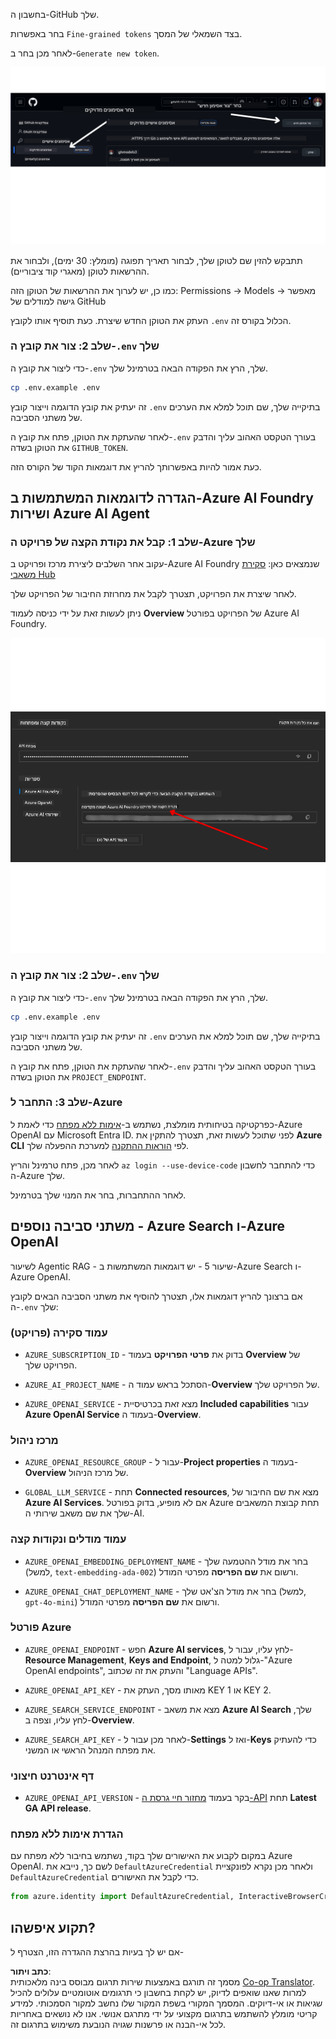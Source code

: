 <!--
CO_OP_TRANSLATOR_METADATA:
{
  "original_hash": "76945069b52a49cd0432ae3e0b0ba22e",
  "translation_date": "2025-07-12T07:53:23+00:00",
  "source_file": "00-course-setup/README.md",
  "language_code": "he"
}
-->
בחשבון ה-GitHub שלך.

בחר באפשרות `Fine-grained tokens` בצד השמאלי של המסך.

לאחר מכן בחר ב-`Generate new token`.

![Generate Token](../../../translated_images/generate-token.9748d7585dd004cb4119b5aac724baff49c3a85791701b5e8ba3274b037c5b66.he.png)

תתבקש להזין שם לטוקן שלך, לבחור תאריך תפוגה (מומלץ: 30 ימים), ולבחור את ההרשאות לטוקן (מאגרי קוד ציבוריים).

כמו כן, יש לערוך את ההרשאות של הטוקן הזה: Permissions -> Models -> מאפשר גישה למודלים של GitHub

העתק את הטוקן החדש שיצרת. כעת תוסיף אותו לקובץ `.env` הכלול בקורס זה.


### שלב 2: צור את קובץ ה-`.env` שלך

כדי ליצור את קובץ ה-`.env` שלך, הרץ את הפקודה הבאה בטרמינל שלך.

```bash
cp .env.example .env
```

זה יעתיק את קובץ הדוגמה וייצור קובץ `.env` בתיקייה שלך, שם תוכל למלא את הערכים של משתני הסביבה.

לאחר שהעתקת את הטוקן, פתח את קובץ ה-`.env` בעורך הטקסט האהוב עליך והדבק את הטוקן בשדה `GITHUB_TOKEN`.

כעת אמור להיות באפשרותך להריץ את דוגמאות הקוד של הקורס הזה.

## הגדרה לדוגמאות המשתמשות ב-Azure AI Foundry ושירות Azure AI Agent

### שלב 1: קבל את נקודת הקצה של פרויקט ה-Azure שלך

עקוב אחר השלבים ליצירת מרכז ופרויקט ב-Azure AI Foundry שנמצאים כאן: [סקירת משאבי Hub](https://learn.microsoft.com/en-us/azure/ai-foundry/concepts/ai-resources)

לאחר שיצרת את הפרויקט, תצטרך לקבל את מחרוזת החיבור של הפרויקט שלך.

ניתן לעשות זאת על ידי כניסה לעמוד **Overview** של הפרויקט בפורטל Azure AI Foundry.

![Project Connection String](../../../translated_images/project-endpoint.8cf04c9975bbfbf18f6447a599550edb052e52264fb7124d04a12e6175e330a5.he.png)

### שלב 2: צור את קובץ ה-`.env` שלך

כדי ליצור את קובץ ה-`.env` שלך, הרץ את הפקודה הבאה בטרמינל שלך.

```bash
cp .env.example .env
```

זה יעתיק את קובץ הדוגמה וייצור קובץ `.env` בתיקייה שלך, שם תוכל למלא את הערכים של משתני הסביבה.

לאחר שהעתקת את הטוקן, פתח את קובץ ה-`.env` בעורך הטקסט האהוב עליך והדבק את הטוקן בשדה `PROJECT_ENDPOINT`.

### שלב 3: התחבר ל-Azure

כפרקטיקה בטיחותית מומלצת, נשתמש ב-[אימות ללא מפתח](https://learn.microsoft.com/azure/developer/ai/keyless-connections?tabs=csharp%2Cazure-cli?WT.mc_id=academic-105485-koreyst) כדי לאמת ל-Azure OpenAI עם Microsoft Entra ID. לפני שתוכל לעשות זאת, תצטרך להתקין את **Azure CLI** לפי [הוראות ההתקנה](https://learn.microsoft.com/cli/azure/install-azure-cli?WT.mc_id=academic-105485-koreyst) למערכת ההפעלה שלך.

לאחר מכן, פתח טרמינל והריץ `az login --use-device-code` כדי להתחבר לחשבון ה-Azure שלך.

לאחר ההתחברות, בחר את המנוי שלך בטרמינל.


## משתני סביבה נוספים - Azure Search ו-Azure OpenAI

לשיעור Agentic RAG - שיעור 5 - יש דוגמאות המשתמשות ב-Azure Search ו-Azure OpenAI.

אם ברצונך להריץ דוגמאות אלו, תצטרך להוסיף את משתני הסביבה הבאים לקובץ ה-`.env` שלך:

### עמוד סקירה (פרויקט)

- `AZURE_SUBSCRIPTION_ID` - בדוק את **פרטי הפרויקט** בעמוד **Overview** של הפרויקט שלך.

- `AZURE_AI_PROJECT_NAME` - הסתכל בראש עמוד ה-**Overview** של הפרויקט שלך.

- `AZURE_OPENAI_SERVICE` - מצא זאת בכרטיסיית **Included capabilities** עבור **Azure OpenAI Service** בעמוד ה-**Overview**.

### מרכז ניהול

- `AZURE_OPENAI_RESOURCE_GROUP` - עבור ל-**Project properties** בעמוד ה-**Overview** של מרכז הניהול.

- `GLOBAL_LLM_SERVICE` - תחת **Connected resources**, מצא את שם החיבור של **Azure AI Services**. אם לא מופיע, בדוק בפורטל Azure תחת קבוצת המשאבים שלך את שם משאב שירותי ה-AI.

### עמוד מודלים ונקודות קצה

- `AZURE_OPENAI_EMBEDDING_DEPLOYMENT_NAME` - בחר את מודל ההטמעה שלך (למשל, `text-embedding-ada-002`) ורשום את **שם הפריסה** מפרטי המודל.

- `AZURE_OPENAI_CHAT_DEPLOYMENT_NAME` - בחר את מודל הצ'אט שלך (למשל, `gpt-4o-mini`) ורשום את **שם הפריסה** מפרטי המודל.

### פורטל Azure

- `AZURE_OPENAI_ENDPOINT` - חפש **Azure AI services**, לחץ עליו, עבור ל-**Resource Management**, **Keys and Endpoint**, גלול למטה ל-"Azure OpenAI endpoints", והעתק את זה שכתוב "Language APIs".

- `AZURE_OPENAI_API_KEY` - מאותו מסך, העתק את KEY 1 או KEY 2.

- `AZURE_SEARCH_SERVICE_ENDPOINT` - מצא את משאב **Azure AI Search** שלך, לחץ עליו, וצפה ב-**Overview**.

- `AZURE_SEARCH_API_KEY` - לאחר מכן עבור ל-**Settings** ואז ל-**Keys** כדי להעתיק את מפתח המנהל הראשי או המשני.

### דף אינטרנט חיצוני

- `AZURE_OPENAI_API_VERSION` - בקר בעמוד [מחזור חיי גרסת ה-API](https://learn.microsoft.com/en-us/azure/ai-services/openai/api-version-deprecation#latest-ga-api-release) תחת **Latest GA API release**.

### הגדרת אימות ללא מפתח

במקום לקבוע את האישורים שלך בקוד, נשתמש בחיבור ללא מפתח עם Azure OpenAI. לשם כך, נייבא את `DefaultAzureCredential` ולאחר מכן נקרא לפונקציית `DefaultAzureCredential` כדי לקבל את האישורים.

```python
from azure.identity import DefaultAzureCredential, InteractiveBrowserCredential
```

## תקוע איפשהו?

אם יש לך בעיות בהרצת ההגדרה הזו, הצטרף ל-

**כתב ויתור**:  
מסמך זה תורגם באמצעות שירות תרגום מבוסס בינה מלאכותית [Co-op Translator](https://github.com/Azure/co-op-translator). למרות שאנו שואפים לדיוק, יש לקחת בחשבון כי תרגומים אוטומטיים עלולים להכיל שגיאות או אי-דיוקים. המסמך המקורי בשפת המקור שלו נחשב למקור הסמכותי. למידע קריטי מומלץ להשתמש בתרגום מקצועי על ידי מתרגם אנושי. אנו לא נושאים באחריות לכל אי-הבנה או פרשנות שגויה הנובעת משימוש בתרגום זה.